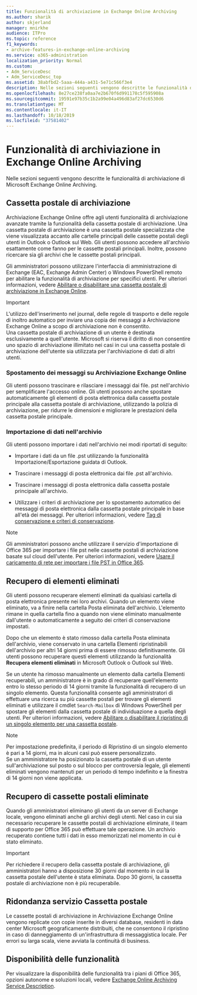 ```yaml
---
title: Funzionalità di archiviazione in Exchange Online Archiving
ms.author: sharik
author: skjerland
manager: mnirkhe
audience: ITPro
ms.topic: reference
f1_keywords:
- archive-features-in-exchange-online-archiving
ms.service: o365-administration
localization_priority: Normal
ms.custom:
- Adm_ServiceDesc
- Adm_ServiceDesc_top
ms.assetid: 38abfbd2-5aaa-444a-a431-5e71c566f3e4
description: Nelle sezioni seguenti vengono descritte le funzionalità di archiviazione di Microsoft Exchange Online Archiving.
ms.openlocfilehash: 8e27ce238fa0aa7e2b670f6d991178c5f595908a
ms.sourcegitcommit: 19591e97b35c1b2a99e04a496d83af27dc6530d6
ms.translationtype: MT
ms.contentlocale: it-IT
ms.lasthandoff: 10/18/2019
ms.locfileid: "37581402"
---
```

# <a name="archive-features-in-exchange-online-archiving"></a>Funzionalità di archiviazione in Exchange Online Archiving

Nelle sezioni seguenti vengono descritte le funzionalità di archiviazione di Microsoft Exchange Online Archiving.
  
## <a name="archive-mailbox"></a>Cassetta postale di archiviazione

Archiviazione Exchange Online offre agli utenti funzionalità di archiviazione avanzate tramite la funzionalità della cassetta postale di archiviazione. Una cassetta postale di archiviazione è una cassetta postale specializzata che viene visualizzata accanto alle cartelle principali delle cassette postali degli utenti in Outlook o Outlook sul Web. Gli utenti possono accedere all'archivio esattamente come fanno per le cassette postali principali. Inoltre, possono ricercare sia gli archivi che le cassette postali principali.
  
Gli amministratori possono utilizzare l'interfaccia di amministrazione di Exchange (EAC, Exchange Admin Center) o Windows PowerShell remoto per abilitare la funzionalità di archiviazione per specifici utenti. Per ulteriori informazioni, vedere [Abilitare o disabilitare una cassetta postale di archiviazione in Exchange Online](https://docs.microsoft.com/office365/securitycompliance/enable-archive-mailboxes).
  
> [!IMPORTANT]
>  L'utilizzo dell'inserimento nel journal, delle regole di trasporto e delle regole di inoltro automatico per inviare una copia dei messaggi a Archiviazione Exchange Online a scopo di archiviazione non è consentito. <br/>
>  Una cassetta postale di archiviazione di un utente è destinata esclusivamente a quell'utente. Microsoft si riserva il diritto di non consentire uno spazio di archiviazione illimitato nei casi in cui una cassetta postale di archiviazione dell'utente sia utilizzata per l'archiviazione di dati di altri utenti. 
  
### <a name="move-messages-to-exchange-online-archiving"></a>Spostamento dei messaggi su Archiviazione Exchange Online

Gli utenti possono trascinare e rilasciare i messaggi dai file. pst nell'archivio per semplificare l'accesso online. Gli utenti possono anche spostare automaticamente gli elementi di posta elettronica dalla cassetta postale principale alla cassetta postale di archiviazione, utilizzando la polizia di archiviazione, per ridurre le dimensioni e migliorare le prestazioni della cassetta postale principale. 
  
### <a name="import-data-to-the-archive"></a>Importazione di dati nell'archivio

Gli utenti possono importare i dati nell'archivio nei modi riportati di seguito:
  
- Importare i dati da un file .pst utilizzando la funzionalità Importazione/Esportazione guidata di Outlook.
    
- Trascinare i messaggi di posta elettronica dai file .pst all'archivio.
    
- Trascinare i messaggi di posta elettronica dalla cassetta postale principale all'archivio.
    
- Utilizzare i criteri di archiviazione per lo spostamento automatico dei messaggi di posta elettronica dalla cassetta postale principale in base all'età dei messaggi. Per ulteriori informazioni, vedere [Tag di conservazione e criteri di conservazione](https://docs.microsoft.com/Exchange/policy-and-compliance/mrm/retention-tags-and-retention-policies).
    
> [!NOTE]
> Gli amministratori possono anche utilizzare il servizio d'importazione di Office 365 per importare i file pst nelle cassette postali di archiviazione basate sul cloud dell'utente. Per ulteriori informazioni, vedere [Usare il caricamento di rete per importare i file PST in Office 365](https://docs.microsoft.com/office365/securitycompliance/use-network-upload-to-import-pst-files). 
  
## <a name="deleted-item-recovery"></a>Recupero di elementi eliminati

Gli utenti possono recuperare elementi eliminati da qualsiasi cartella di posta elettronica presente nei loro archivi. Quando un elemento viene eliminato, va a finire nella cartella Posta eliminata dell'archivio. L'elemento rimane in quella cartella fino a quando non viene eliminato manualmente dall'utente o automaticamente a seguito dei criteri di conservazione impostati.
  
Dopo che un elemento è stato rimosso dalla cartella Posta eliminata dell'archivio, viene conservato in una cartella Elementi ripristinabili dell'archivio per altri 14 giorni prima di essere rimosso definitivamente. Gli utenti possono recuperare questi elementi utilizzando la funzionalità **Recupera elementi eliminati** in Microsoft Outlook o Outlook sul Web. 
  
Se un utente ha rimosso manualmente un elemento dalla cartella Elementi recuperabili, un amministratore è in grado di recuperare quell'elemento entro lo stesso periodo di 14 giorni tramite la funzionalità di recupero di un singolo elemento. Questa funzionalità consente agli amministratori di effettuare una ricerca su più cassette postali per trovare gli elementi eliminati e utilizzare il cmdlet  `Search-Mailbox` di Windows PowerShell per spostare gli elementi dalla cassetta postale di individuazione a quella degli utenti. Per ulteriori informazioni, vedere [Abilitare o disabilitare il ripristino di un singolo elemento per una cassetta postale](https://docs.microsoft.com/office365/securitycompliance/use-network-upload-to-import-pst-files).
  
> [!NOTE]
>  Per impostazione predefinita, il periodo di Ripristino di un singolo elemento è pari a 14 giorni, ma in alcuni casi può essere personalizzato. <br/>
>  Se un amministratore ha posizionato la cassetta postale di un utente sull'archiviazione sul posto o sul blocco per controversia legale, gli elementi eliminati vengono mantenuti per un periodo di tempo indefinito e la finestra di 14 giorni non viene applicata. 
  
## <a name="deleted-mailbox-recovery"></a>Recupero di cassette postali eliminate

Quando gli amministratori eliminano gli utenti da un server di Exchange locale, vengono eliminati anche gli archivi degli utenti. Nel caso in cui sia necessario recuperare le cassette postali di archiviazione eliminate, il team di supporto per Office 365 può effettuare tale operazione. Un archivio recuperato contiene tutti i dati in esso memorizzati nel momento in cui è stato eliminato.
  
> [!IMPORTANT]
> Per richiedere il recupero della cassetta postale di archiviazione, gli amministratori hanno a disposizione 30 giorni dal momento in cui la cassetta postale dell'utente è stata eliminata. Dopo 30 giorni, la cassetta postale di archiviazione non è più recuperabile. 
  
## <a name="mailbox-service-redundancy"></a>Ridondanza servizio Cassetta postale

Le cassette postali di archiviazione in Archiviazione Exchange Online vengono replicate con copie inserite in diversi database, residenti in data center Microsoft geograficamente distribuiti, che ne consentono il ripristino in caso di danneggiamento di un'infrastruttura di messaggistica locale. Per errori su larga scala, viene avviata la continuità di business. 
  
## <a name="feature-availability"></a>Disponibilità delle funzionalità

Per visualizzare la disponibilità delle funzionalità tra i piani di Office 365, opzioni autonome e soluzioni locali, vedere [Exchange Online Archiving Service Description](exchange-online-archiving-service-description.md).
  

